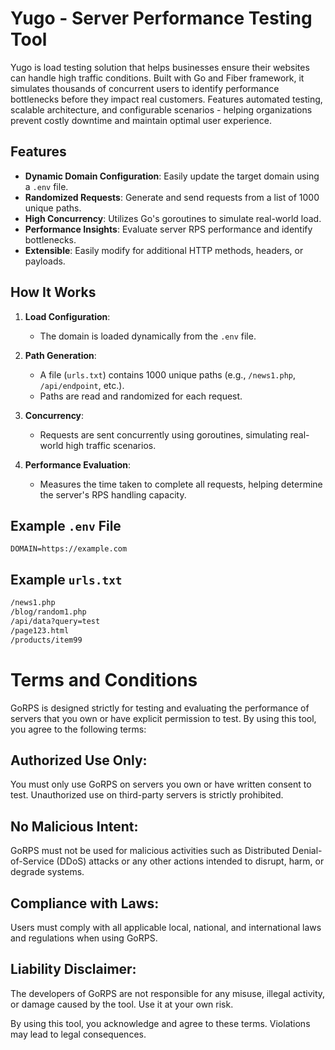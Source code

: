 # Yugo - Server Performance Testing Tool
Yugo is load testing solution that helps businesses ensure their websites can handle high traffic conditions. Built with Go and Fiber framework, it simulates thousands of concurrent users to identify performance bottlenecks before they impact real customers. Features automated testing, scalable architecture, and configurable scenarios - helping organizations prevent costly downtime and maintain optimal user experience.
## Features

- **Dynamic Domain Configuration**: Easily update the target domain using a `.env` file.
- **Randomized Requests**: Generate and send requests from a list of 1000 unique paths.
- **High Concurrency**: Utilizes Go's goroutines to simulate real-world load.
- **Performance Insights**: Evaluate server RPS performance and identify bottlenecks.
- **Extensible**: Easily modify for additional HTTP methods, headers, or payloads.

## How It Works

1. **Load Configuration**:
   - The domain is loaded dynamically from the `.env` file.

2. **Path Generation**:
   - A file (`urls.txt`) contains 1000 unique paths (e.g., `/news1.php`, `/api/endpoint`, etc.).
   - Paths are read and randomized for each request.

3. **Concurrency**:
   - Requests are sent concurrently using goroutines, simulating real-world high traffic scenarios.

4. **Performance Evaluation**:
   - Measures the time taken to complete all requests, helping determine the server's RPS handling capacity.

## Example `.env` File

```env
DOMAIN=https://example.com
```

## Example `urls.txt`

```txt
/news1.php
/blog/random1.php
/api/data?query=test
/page123.html
/products/item99
```

# Terms and Conditions
GoRPS is designed strictly for testing and evaluating the performance of servers that you own or have explicit permission to test. By using this tool, you agree to the following terms:

## Authorized Use Only:
You must only use GoRPS on servers you own or have written consent to test. Unauthorized use on third-party servers is strictly prohibited.

## No Malicious Intent:
GoRPS must not be used for malicious activities such as Distributed Denial-of-Service (DDoS) attacks or any other actions intended to disrupt, harm, or degrade systems.

## Compliance with Laws:
Users must comply with all applicable local, national, and international laws and regulations when using GoRPS.

## Liability Disclaimer:
The developers of GoRPS are not responsible for any misuse, illegal activity, or damage caused by the tool. Use it at your own risk.

By using this tool, you acknowledge and agree to these terms. Violations may lead to legal consequences.
